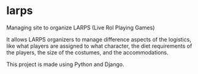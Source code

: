 # larps

Managing site to organize LARPS (Live Rol Playing Games)

It allows LARPS organizers to manage difference aspects of the logistics, like what players are assigned to what character, the diet requirements of the players, the size of the costumes, and the accommodations.

This project is made using Python and Django.
